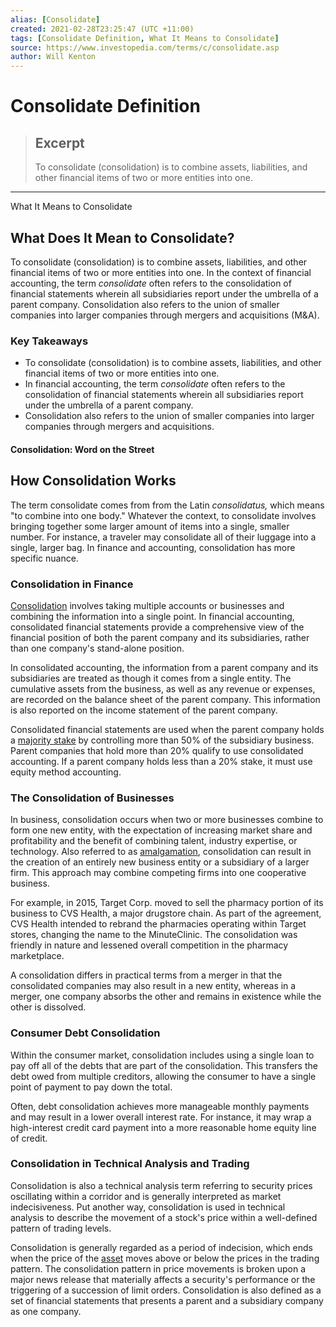 ```yaml
---
alias: [Consolidate]
created: 2021-02-28T23:25:47 (UTC +11:00)
tags: [Consolidate Definition, What It Means to Consolidate]
source: https://www.investopedia.com/terms/c/consolidate.asp
author: Will Kenton
---
```


# Consolidate Definition

> ## Excerpt
> To consolidate (consolidation) is to combine assets, liabilities, and other financial items of two or more entities into one.

---

What It Means to Consolidate
## What Does It Mean to Consolidate?

To consolidate (consolidation) is to combine assets, liabilities, and other financial items of two or more entities into one. In the context of financial accounting, the term _consolidate_ often refers to the consolidation of financial statements wherein all subsidiaries report under the umbrella of a parent company. Consolidation also refers to the union of smaller companies into larger companies through mergers and acquisitions (M&A).

### Key Takeaways

-   To consolidate (consolidation) is to combine assets, liabilities, and other financial items of two or more entities into one.
-   In financial accounting, the term _consolidate_ often refers to the consolidation of financial statements wherein all subsidiaries report under the umbrella of a parent company.
-   Consolidation also refers to the union of smaller companies into larger companies through mergers and acquisitions.

#### Consolidation: Word on the Street

## How Consolidation Works

The term consolidate comes from from the Latin _consolidatus,_ which means "to combine into one body." Whatever the context, to consolidate involves bringing together some larger amount of items into a single, smaller number. For instance, a traveler may consolidate all of their luggage into a single, larger bag. In finance and accounting, consolidation has more specific nuance.

### Consolidation in Finance

[Consolidation](https://www.investopedia.com/terms/c/consolidation.asp) involves taking multiple accounts or businesses and combining the information into a single point. In financial accounting, consolidated financial statements provide a comprehensive view of the financial position of both the parent company and its subsidiaries, rather than one company's stand-alone position.

In consolidated accounting, the information from a parent company and its subsidiaries are treated as though it comes from a single entity. The cumulative assets from the business, as well as any revenue or expenses, are recorded on the balance sheet of the parent company. This information is also reported on the income statement of the parent company.

Consolidated financial statements are used when the parent company holds a [majority stake](https://www.investopedia.com/terms/c/controllinginterest.asp) by controlling more than 50% of the subsidiary business. Parent companies that hold more than 20% qualify to use consolidated accounting. If a parent company holds less than a 20% stake, it must use equity method accounting.

### The Consolidation of Businesses

In business, consolidation occurs when two or more businesses combine to form one new entity, with the expectation of increasing market share and profitability and the benefit of combining talent, industry expertise, or technology. Also referred to as [amalgamation](https://www.investopedia.com/terms/a/amalgamation.asp), consolidation can result in the creation of an entirely new business entity or a subsidiary of a larger firm. This approach may combine competing firms into one cooperative business.

For example, in 2015, Target Corp. moved to sell the pharmacy portion of its business to CVS Health, a major drugstore chain. As part of the agreement, CVS Health intended to rebrand the pharmacies operating within Target stores, changing the name to the MinuteClinic. The consolidation was friendly in nature and lessened overall competition in the pharmacy marketplace.

A consolidation differs in practical terms from a merger in that the consolidated companies may also result in a new entity, whereas in a merger, one company absorbs the other and remains in existence while the other is dissolved.

### Consumer Debt Consolidation

Within the consumer market, consolidation includes using a single loan to pay off all of the debts that are part of the consolidation. This transfers the debt owed from multiple creditors, allowing the consumer to have a single point of payment to pay down the total.

Often, debt consolidation achieves more manageable monthly payments and may result in a lower overall interest rate. For instance, it may wrap a high-interest credit card payment into a more reasonable home equity line of credit.

### Consolidation in Technical Analysis and Trading

Consolidation is also a technical analysis term referring to security prices oscillating within a corridor and is generally interpreted as market indecisiveness. Put another way, consolidation is used in technical analysis to describe the movement of a stock's price within a well-defined pattern of trading levels.

Consolidation is generally regarded as a period of indecision, which ends when the price of the [asset](https://www.investopedia.com/terms/a/asset.asp) moves above or below the prices in the trading pattern. The consolidation pattern in price movements is broken upon a major news release that materially affects a security's performance or the triggering of a succession of limit orders. Consolidation is also defined as a set of financial statements that presents a parent and a subsidiary company as one company.
